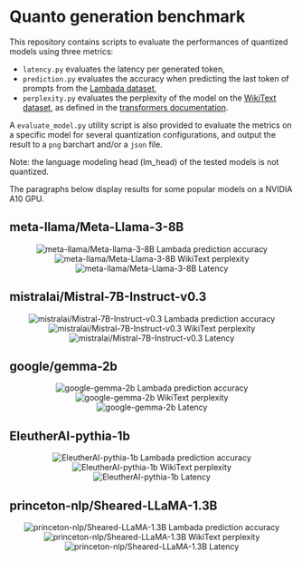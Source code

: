 # Quanto generation benchmark

This repository contains scripts to evaluate the performances of quantized models using three metrics:

- `latency.py` evaluates the latency per generated token,
- `prediction.py` evaluates the accuracy when predicting the last token of prompts from the [Lambada dataset](https://huggingface.co/datasets/lambada),
- `perplexity.py` evaluates the perplexity of the model on the [WikiText dataset](https://huggingface.co/datasets/wikitext), as defined in the [transformers documentation](https://huggingface.co/docs/transformers/en/perplexity).

A `evaluate_model.py` utility script is also provided to evaluate the metrics on a specific model for several quantization configurations, and output the result to a `png` barchart and/or a `json` file.

Note: the language modeling head (lm_head) of the tested models is not quantized.

The paragraphs below display results for some popular models on a NVIDIA A10 GPU.

## meta-llama/Meta-Llama-3-8B

<div class="row"><center>
  <div class="column">
    <img src="https://github.com/huggingface/quanto/blob/main/bench/generation/charts/meta-llama-Meta-llama-3-8B_Accuracy.png" alt="meta-llama/Meta-llama-3-8B Lambada prediction accuracy">
  </div>
 </center>
</div>

<div class="row"><center>
  <div class="column">
    <img src="https://github.com/huggingface/quanto/blob/main/bench/generation/charts/meta-llama-Meta-Llama-3-8B_Perplexity.png" alt="meta-llama/Meta-Llama-3-8B WikiText perplexity">
  </div>
 </center>
</div>

<div class="row"><center>
  <div class="column">
    <img src="https://github.com/huggingface/quanto/blob/main/bench/generation/charts/meta-llama-Meta-Llama-3-8B_Latency__ms_.png" alt="meta-llama/Meta-Llama-3-8B Latency">
  </div>
 </center>
</div>

## mistralai/Mistral-7B-Instruct-v0.3

<div class="row"><center>
  <div class="column">
    <img src="https://github.com/huggingface/quanto/blob/main/bench/generation/charts/mistralai-Mistral-7B-Instruct-v0.3_Accuracy.png" alt="mistralai/Mistral-7B-Instruct-v0.3 Lambada prediction accuracy">
  </div>
 </center>
</div>

<div class="row"><center>
  <div class="column">
    <img src="https://github.com/huggingface/quanto/blob/main/bench/generation/charts/mistralai-Mistral-7B-Instruct-v0.3_Perplexity.png" alt="mistralai/Mistral-7B-Instruct-v0.3 WikiText perplexity">
  </div>
 </center>
</div>

<div class="row"><center>
  <div class="column">
    <img src="https://github.com/huggingface/quanto/blob/main/bench/generation/charts/mistralai-Mistral-7B-Instruct-v0.3_Latency__ms_.png" alt="mistralai/Mistral-7B-Instruct-v0.3 Latency">
  </div>
 </center>
</div>

## google/gemma-2b

<div class="row"><center>
  <div class="column">
    <img src="https://github.com/huggingface/quanto/blob/main/bench/generation/charts/google-gemma-2b_Accuracy.png" alt="google-gemma-2b Lambada prediction accuracy">
  </div>
 </center>
</div>

<div class="row"><center>
  <div class="column">
    <img src="https://github.com/huggingface/quanto/blob/main/bench/generation/charts/google-gemma-2b_Perplexity.png" alt="google-gemma-2b WikiText perplexity">
  </div>
 </center>
</div>

<div class="row"><center>
  <div class="column">
    <img src="https://github.com/huggingface/quanto/blob/main/bench/generation/charts/google-gemma-2b_Latency__ms_.png" alt="google-gemma-2b Latency">
  </div>
 </center>
</div>

## EleutherAI-pythia-1b

<div class="row"><center>
  <div class="column">
    <img src="https://github.com/huggingface/quanto/blob/main/bench/generation/charts/EleutherAI-pythia-1b_Accuracy.png" alt="EleutherAI-pythia-1b Lambada prediction accuracy">
  </div>
 </center>
</div>

<div class="row"><center>
  <div class="column">
    <img src="https://github.com/huggingface/quanto/blob/main/bench/generation/charts/EleutherAI-pythia-1b_Perplexity.png" alt="EleutherAI-pythia-1b WikiText perplexity">
  </div>
 </center>
</div>

<div class="row"><center>
  <div class="column">
    <img src="https://github.com/huggingface/quanto/blob/main/bench/generation/charts/EleutherAI-pythia-1b_Latency_ms_.png" alt="EleutherAI-pythia-1b Latency">
  </div>
 </center>
</div>

## princeton-nlp/Sheared-LLaMA-1.3B

<div class="row"><center>
  <div class="column">
    <img src="https://github.com/huggingface/quanto/blob/main/bench/generation/charts/princeton-nlp-Sheared-LLaMA-1.3B_Accuracy.png" alt="princeton-nlp/Sheared-LLaMA-1.3B Lambada prediction accuracy">
  </div>
 </center>
</div>

<div class="row"><center>
  <div class="column">
    <img src="https://github.com/huggingface/quanto/blob/main/bench/generation/charts/princeton-nlp-Sheared-LLaMA-1.3B_Perplexity.png" alt="princeton-nlp/Sheared-LLaMA-1.3B WikiText perplexity">
  </div>
 </center>
</div>

<div class="row"><center>
  <div class="column">
    <img src="https://github.com/huggingface/quanto/blob/main/bench/generation/charts/princeton-nlp-Sheared-LLaMA-1.3B_Latency__ms_.png" alt="princeton-nlp/Sheared-LLaMA-1.3B Latency">
  </div>
 </center>
</div>
